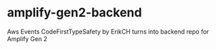 # amplify-gen2-backend
Aws Events CodeFirstTypeSafety by ErikCH turns into backend repo for Amplify Gen 2
